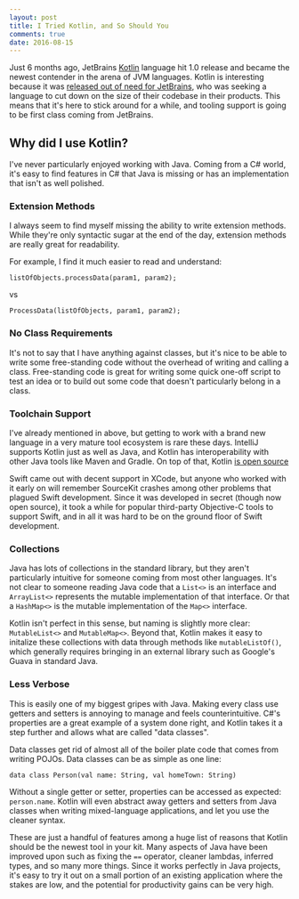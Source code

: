 ```yaml
---
layout: post
title: I Tried Kotlin, and So Should You
comments: true
date: 2016-08-15
---
```


Just 6 months ago, JetBrains [Kotlin](https://kotlinlang.org) language hit 1.0 release and became the newest contender in the arena of JVM languages. Kotlin is interesting because it was [released out of need for JetBrains](https://news.ycombinator.com/item?id=9946918), who was seeking a language to cut down on the size of their codebase in their products. This means that it's here to stick around for a while, and tooling support is going to be first class coming from JetBrains.

## Why did I use Kotlin?
I've never particularly enjoyed working with Java. Coming from a C# world, it's easy to find features in C# that Java is missing or has an implementation that isn't as well polished.

### Extension Methods

I always seem to find myself missing the ability to write extension methods. While they're only syntactic sugar at the end of the day, extension methods are really great for readability.

For example, I find it much easier to read and understand:

`listOfObjects.processData(param1, param2);`

vs

`ProcessData(listOfObjects, param1, param2);`

### No Class Requirements

It's not to say that I have anything against classes, but it's nice to be able to write some free-standing code without the overhead of writing and calling a class. Free-standing code is great for writing some quick one-off script to test an idea or to build out some code that doesn't particularly belong in a class.

### Toolchain Support

I've already mentioned in above, but getting to work with a brand new language in a very mature tool ecosystem is rare these days. IntelliJ supports Kotlin just as well as Java, and Kotlin has interoperability with other Java tools like Maven and Gradle. On top of that, Kotlin [is open source](https://github.com/JetBrains/kotlin)

Swift came out with decent support in XCode, but anyone who worked with it early on will remember SourceKit crashes among other problems that plagued Swift development. Since it was developed in secret (though now open source), it took a while for popular third-party Objective-C tools to support Swift, and in all it was hard to be on the ground floor of Swift development.

### Collections

Java has lots of collections in the standard library, but they aren't particularly intuitive for someone coming from most other languages. It's not clear to someone reading Java code that a `List<>` is an interface and `ArrayList<>` represents the mutable implementation of that interface. Or that a `HashMap<>` is the mutable implementation of the `Map<>` interface.

Kotlin isn't perfect in this sense, but naming is slightly more clear: `MutableList<>` and `MutableMap<>`. Beyond that, Kotlin makes it easy to initalize these collections with data through methods like `mutableListOf()`, which generally requires bringing in an external library such as Google's Guava in standard Java.

### Less Verbose

This is easily one of my biggest gripes with Java. Making every class use getters and setters is annoying to manage and feels counterintuitive. C#'s properties are a great example of a system done right, and Kotlin takes it a step further and allows what are called "data classes".

Data classes get rid of almost all of the boiler plate code that comes from writing POJOs. Data classes can be as simple as one line:

`data class Person(val name: String, val homeTown: String)`
	
Without a single getter or setter, properties can be accessed as expected: `person.name`. Kotlin will even abstract away getters and setters from Java classes when writing mixed-language applications, and let you use the cleaner syntax.

These are just a handful of features among a huge list of reasons that Kotlin should be the newest tool in your kit. Many aspects of Java have been improved upon such as fixing the `==` operator, cleaner lambdas, inferred types, and so many more things. Since it works perfectly in Java projects, it's easy to try it out on a small portion of an existing application where the stakes are low, and the potential for productivity gains can be very high.